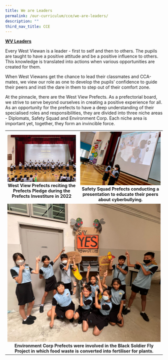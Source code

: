 ```yaml
---
title: We are Leaders
permalink: /our-curriculum/cce/we-are-leaders/
description: ""
third_nav_title: CCE
---
```

**<u>WV Leaders</u>**

  

Every West Viewan is a leader - first to self and then to others. The pupils are taught to have a positive attitude and be a positive influence to others. This knowledge is translated into actions when various opportunities are created for them.

  

When West Viewans get the chance to lead their classmates and CCA-mates, we view our role as one to develop the pupils’ confidence to guide their peers and insti the dare in them to step out of their comfort zone.

  

At the pinnacle, there are the West View Prefects. As a prefectorial board, we strive to serve beyond ourselves in creating a positive experience for all. As an opportunity for the prefects to have a deep understanding of their specialised roles and responsibilities, they are divided into three niche areas - Diplomats, Safety Squad and Environment Corp. Each niche area is important yet, together, they form an invincible force.

<div style="text-align:center;" class="tg-wrap"><table>
<tbody>
  <tr>
    <td><img src="/images/CCE/image13.png"><strong>West View Prefects reciting the Prefects Pledge during the Prefects Investiture in 2022<strong></strong></strong></td>
    <td><img src="/images/CCE/image14.png"><strong>Safety Squad Prefects conducting a presentation to educate their peers about cyberbullying.</strong></td>
  </tr>
  <tr>
    <td colspan="2"><img src="/images/CCE/image15.png"><strong>Environment Corp Prefects were involved in the Black Soldier Fly Project in which food waste is converted into fertiliser for plants.</strong></td>
  </tr>
</tbody>
</table></div>